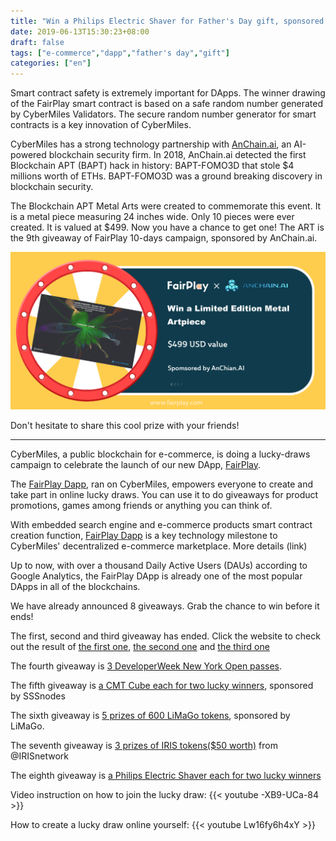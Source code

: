 ```yaml
---
title: "Win a Philips Electric Shaver for Father's Day gift, sponsored by Lvl.99"
date: 2019-06-13T15:30:23+08:00
draft: false
tags: ["e-commerce","dapp","father's day","gift"] 
categories: ["en"] 
---
```


Smart contract safety is extremely important for DApps. The winner drawing of the FairPlay smart contract is based on a safe random number generated by CyberMiles Validators. The secure random number generator for smart contracts is a key innovation of CyberMiles.

CyberMiles has a strong technology partnership with [AnChain.ai](https://www.anchain.ai/), an AI-powered blockchain security firm. In 2018, AnChain.ai detected the first Blockchain APT (BAPT) hack in history: BAPT-FOMO3D that stole $4 millions worth of ETHs. BAPT-FOMO3D was a ground breaking discovery in blockchain security. 

The Blockchain APT Metal Arts were created to commemorate this event. It is a metal piece measuring 24 inches wide. Only 10 pieces were ever created. It is valued at $499. Now you have a chance to get one! The ART is the 9th giveaway of FairPlay 10-days campaign, sponsored by AnChain.ai.

![](/images/20190614-givwaway9-01.png)

Don't hesitate to share this cool prize with your friends!

---

CyberMiles, a public blockchain for e-commerce, is doing a lucky-draws campaign to celebrate the launch of our new DApp, [FairPlay](https://www.fairplaydapp.com/).

The [FairPlay Dapp](https://www.fairplaydapp.com), ran on CyberMiles, empowers everyone to create and take part in online lucky draws. You can use it to do giveaways for product promotions, games among friends or anything you can think of. 

With embedded search engine and e-commerce products smart contract creation function, [FairPlay Dapp](https://www.fairplaydapp.com) is a key technology milestone to CyberMiles' decentralized e-commerce marketplace. More details (link)

Up to now, with over a thousand Daily Active Users (DAUs) according to Google Analytics, the FairPlay DApp is already one of the most popular DApps in all of the blockchains.

We have already announced 8 giveaways. Grab the chance to win before it ends!

The first, second and third giveaway has ended. Click the website to check out the result of [the first one](https://www.fairplaydapp.com/v1/play.html?contract=0x474059cC019815dda16caB69b8c8Bf515E1D20B6), [the second one](https://www.fairplaydapp.com/v1/play.html?contract=0x454024A14970c336109D0284a85BA253033A2D72) and [the third one](https://www.fairplaydapp.com/v1/play.html?contract=0x0F9efabb1f26CE173774260D975C543C39b47179)

The fourth giveaway is [3 DeveloperWeek New York Open passes](https://www.fairplaydapp.com/v1/play.html?contract=0xa9b472C62B168dB7EFEf0e0B1bcFB6b96aB239F8).

The fifth giveaway is [a CMT Cube each for two lucky winners](https://www.fairplaydapp.com/v1/play.html?contract=0xFa2d2DEa32B7827614e128DB01CcB32202189E2d), sponsored by SSSnodes

The sixth giveaway is [5 prizes of 600 LiMaGo tokens](https://www.fairplaydapp.com/v1/play.html?contract=0x16700a82EfA734237b84e4c4274d2AFB1bFB1b20), sponsored by LiMaGo.

The seventh giveaway is [3 prizes of IRIS tokens($50 worth)](https://www.fairplaydapp.com/v1/play.html?contract=0xF55d0663BC677c0b338CF2476a8bcCd48DC30FF4) from @IRISnetwork

The eighth giveaway is [a Philips Electric Shaver each for two lucky winners](https://www.fairplaydapp.com/v1/play.html?contract=0xcc34EF82D46cD2Ce3530a4C3f1c9CB583b838e9e)

Video instruction on how to join the lucky draw:
{{< youtube -XB9-UCa-84 >}}

How to create a lucky draw online yourself:
{{< youtube Lw16fy6h4xY >}}
